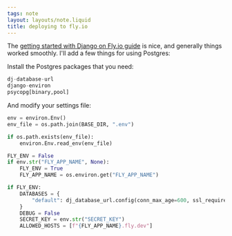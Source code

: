 ```yaml
---
tags: note
layout: layouts/note.liquid
title: deploying to fly.io
---
```


The [getting started with Django on Fly.io guide](https://fly.io/docs/django/getting-started/) is nice, and generally things worked smoothly.  I'll add a few things for using Postgres:

Install the Postgres packages that you need:

```python
dj-database-url
django-environ
psycopg[binary,pool]
```

And modify your settings file:

```python
env = environ.Env()
env_file = os.path.join(BASE_DIR, ".env")

if os.path.exists(env_file):
    environ.Env.read_env(env_file)

FLY_ENV = False
if env.str("FLY_APP_NAME", None):
    FLY_ENV = True
    FLY_APP_NAME = os.environ.get("FLY_APP_NAME")

if FLY_ENV:
    DATABASES = {
        "default": dj_database_url.config(conn_max_age=600, ssl_require=True)
    }
    DEBUG = False
    SECRET_KEY = env.str("SECRET_KEY")
    ALLOWED_HOSTS = [f"{FLY_APP_NAME}.fly.dev"]
```

